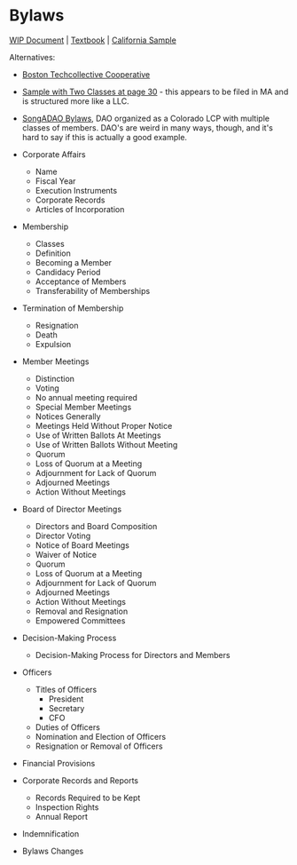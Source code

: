 # Bylaws

[WIP Document](./document) |
[Textbook](https://www.jrwiener.com/wp-content/uploads/2016/10/Bus-Orgs-Chap-13-Class-Materials.pdf)
| [California
Sample](https://drive.google.com/file/d/0B7aFfmk4wQfbWVRPQzFkU1ZHLVE/view?resourcekey=0-Ldj_CiYRwRyAUyaGo6ThXg)

Alternatives:
- [Boston Techcollective
  Cooperative](https://drive.google.com/file/d/0B7aFfmk4wQfbbWxoYjNPVEVGbjg/view?resourcekey=0-ejmpEn33O9JxmiOXgF-tMA)
- [Sample with Two Classes at page
  30](https://institute.coop/sites/default/files/ica-model-bylaws.pdf) - this
  appears to be filed in MA and is structured more like a LLC.
- [SongADAO
  Bylaws](https://songadao.org/uploads/short-url/g4SG2dzF59BdgCiCicS95PrJ5bi.pdf),
  DAO organized as a Colorado LCP with multiple classes of members. DAO's are
  weird in many ways, though, and it's hard to say if this is actually a good
  example.

- Corporate Affairs
    - Name
    - Fiscal Year
    - Execution Instruments
    - Corporate Records
    - Articles of Incorporation
- Membership
    - Classes
    - Definition
    - Becoming a Member
    - Candidacy Period
    - Acceptance of Members
    - Transferability of Memberships
- Termination of Membership
    - Resignation
    - Death
    - Expulsion
- Member Meetings
    - Distinction
    - Voting
    - No annual meeting required
    - Special Member Meetings
    - Notices Generally
    - Meetings Held Without Proper Notice
    - Use of Written Ballots At Meetings
    - Use of Written Ballots Without Meeting
    - Quorum
    - Loss of Quorum at a Meeting
    - Adjournment for Lack of Quorum
    - Adjourned Meetings
    - Action Without Meetings
- Board of Director Meetings
    - Directors and Board Composition
    - Director Voting
    - Notice of Board Meetings
    - Waiver of Notice
    - Quorum
    - Loss of Quorum at a Meeting
    - Adjournment for Lack of Quorum
    - Adjourned Meetings
    - Action Without Meetings
    - Removal and Resignation
    - Empowered Committees
- Decision-Making Process
    - Decision-Making Process for Directors and Members
- Officers
    - Titles of Officers
        - President
        - Secretary
        - CFO
    - Duties of Officers
    - Nomination and Election of Officers
    - Resignation or Removal of Officers
- Financial Provisions
- Corporate Records and Reports
    - Records Required to be Kept
    - Inspection Rights
    - Annual Report
- Indemnification
- Bylaws Changes
